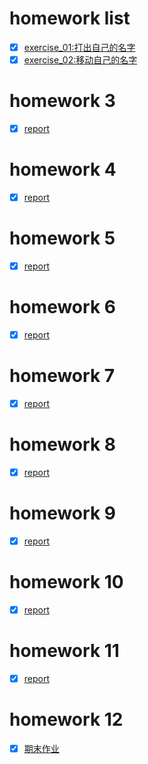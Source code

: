 # homework list
- [x] [exercise_01:打出自己的名字](https://github.com/603796019zhujiacai/compuational_physics_N2015301020057/blob/master/exercise_01.md)
- [x] [exercise_02:移动自己的名字](https://github.com/603796019zhujiacai/compuational_physics_N2015301020057/blob/master/exercise_02.md)

# homework 3
- [x] [report](https://www.zybuluo.com/zhujiacai-789/note/902508)
# homework 4 
- [x] [report](https://www.zybuluo.com/zhujiacai-789/note/902508)
# homework 5
- [x] [report](https://www.zybuluo.com/zhujiacai-789/note/922394)
# homework 6
- [x] [report](https://www.zybuluo.com/zhujiacai-789/note/940267)
# homework 7
- [x] [report](https://www.zybuluo.com/zhujiacai-789/note/940528)
# homework 8
- [x] [report](https://www.zybuluo.com/zhujiacai-789/note/948315)
# homework 9
- [x] [report](https://www.zybuluo.com/zhujiacai-789/note/971484)
# homework 10
- [x] [report](https://www.zybuluo.com/zhujiacai-789/note/1004260)
# homework 11
- [x] [report](https://www.zybuluo.com/zhujiacai-789/note/1004273)
# homework 12
- [x] [期末作业]()

